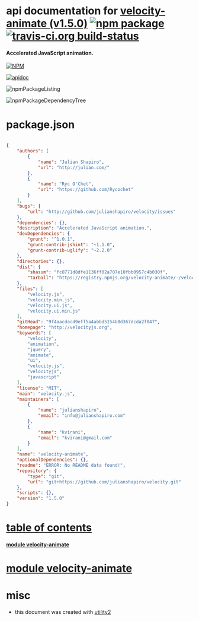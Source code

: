 # api documentation for  [velocity-animate (v1.5.0)](http://velocityjs.org)  [![npm package](https://img.shields.io/npm/v/npmdoc-velocity-animate.svg?style=flat-square)](https://www.npmjs.org/package/npmdoc-velocity-animate) [![travis-ci.org build-status](https://api.travis-ci.org/npmdoc/node-npmdoc-velocity-animate.svg)](https://travis-ci.org/npmdoc/node-npmdoc-velocity-animate)
#### Accelerated JavaScript animation.

[![NPM](https://nodei.co/npm/velocity-animate.png?downloads=true)](https://www.npmjs.com/package/velocity-animate)

[![apidoc](https://npmdoc.github.io/node-npmdoc-velocity-animate/build/screenCapture.buildNpmdoc.browser._2Fhome_2Ftravis_2Fbuild_2Fnpmdoc_2Fnode-npmdoc-velocity-animate_2Ftmp_2Fbuild_2Fapidoc.html.png)](https://npmdoc.github.io/node-npmdoc-velocity-animate/build/apidoc.html)

![npmPackageListing](https://npmdoc.github.io/node-npmdoc-velocity-animate/build/screenCapture.npmPackageListing.svg)

![npmPackageDependencyTree](https://npmdoc.github.io/node-npmdoc-velocity-animate/build/screenCapture.npmPackageDependencyTree.svg)



# package.json

```json

{
    "authors": [
        {
            "name": "Julian Shapiro",
            "url": "http://julian.com/"
        },
        {
            "name": "Ryc O'Chet",
            "url": "https://github.com/Rycochet"
        }
    ],
    "bugs": {
        "url": "http://github.com/julianshapiro/velocity/issues"
    },
    "dependencies": {},
    "description": "Accelerated JavaScript animation.",
    "devDependencies": {
        "grunt": "^1.0.1",
        "grunt-contrib-jshint": "~1.1.0",
        "grunt-contrib-uglify": "~2.2.0"
    },
    "directories": {},
    "dist": {
        "shasum": "fc8771d8dfe1136ff02a707e10fbb0957c4b030f",
        "tarball": "https://registry.npmjs.org/velocity-animate/-/velocity-animate-1.5.0.tgz"
    },
    "files": [
        "velocity.js",
        "velocity.min.js",
        "velocity.ui.js",
        "velocity.ui.min.js"
    ],
    "gitHead": "9f4aacdacd9eff5a4abbd5154b8d367dcda2f047",
    "homepage": "http://velocityjs.org",
    "keywords": [
        "velocity",
        "animation",
        "jquery",
        "animate",
        "ui",
        "velocity.js",
        "velocityjs",
        "javascript"
    ],
    "license": "MIT",
    "main": "velocity.js",
    "maintainers": [
        {
            "name": "julianshapiro",
            "email": "info@julianshapiro.com"
        },
        {
            "name": "kvirani",
            "email": "kvirani@gmail.com"
        }
    ],
    "name": "velocity-animate",
    "optionalDependencies": {},
    "readme": "ERROR: No README data found!",
    "repository": {
        "type": "git",
        "url": "git+https://github.com/julianshapiro/velocity.git"
    },
    "scripts": {},
    "version": "1.5.0"
}
```



# <a name="apidoc.tableOfContents"></a>[table of contents](#apidoc.tableOfContents)

#### [module velocity-animate](#apidoc.module.velocity-animate)



# <a name="apidoc.module.velocity-animate"></a>[module velocity-animate](#apidoc.module.velocity-animate)



# misc
- this document was created with [utility2](https://github.com/kaizhu256/node-utility2)
